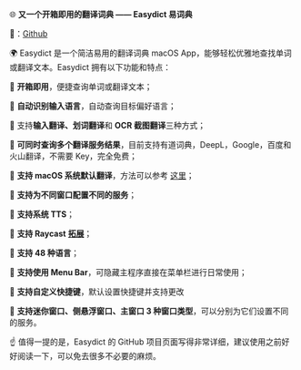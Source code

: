 🌐 **又一个开箱即用的翻译词典 —— Easydict 易词典**

  

🔗：[Github](https://github.com/tisfeng/Easydict)

  

🌍 Easydict 是一个简洁易用的翻译词典 macOS App，能够轻松优雅地查找单词或翻译文本。Easydict 拥有以下功能和特点：

  

🔹 **开箱即用**，便捷查询单词或翻译文本；

🔹 **自动识别输入语言**，自动查询目标偏好语言；

🔹 支持**输入翻译、划词翻译**和 **OCR 截图翻译**三种方式；

🔹 **可同时查询多个翻译服务结果**，目前支持有道词典，DeepL，Google，百度和火山翻译，不需要 Key，完全免费；

🔹 **支持 macOS 系统默认翻译**，方法可以参考 [这里](https://github.com/tisfeng/Easydict/blob/main/docs/How-to-use-macOS-system-translation-in-Easydict-zh.md)；

🔹 **支持为不同窗口配置不同的服务**；

🔹 **支持系统 TTS**；

🔹 **支持 Raycast** [**拓展**](https://github.com/tisfeng/Raycast-Easydict/blob/main/docs/README_ZH.md)；

🔹 **支持 48 种语言**；

🔹 **支持使用 Menu Bar**，可隐藏主程序直接在菜单栏进行日常使用；

🔹 **支持自定义快捷键**，默认设置快捷键并支持更改

🔹 **支持迷你窗口、侧悬浮窗口、主窗口 3 种窗口类型**，可以分别为它们设置不同的服务。

  

☝️ 值得一提的是，Easydict 的 GitHub 项目页面写得非常详细，建议使用之前好好阅读一下，可以免去很多不必要的麻烦。